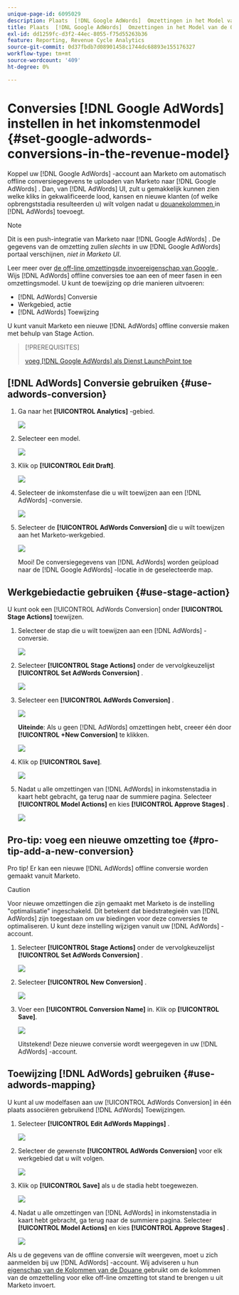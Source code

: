 ```yaml
---
unique-page-id: 6095029
description: Plaats  [!DNL Google AdWords]  Omzettingen in het Model van de Opbrengst - de Documentatie van Marketo - de Documentatie van het Product
title: Plaats  [!DNL Google AdWords]  Omzettingen in het Model van de Ontvangsten
exl-id: dd1259fc-d3f2-44ec-8055-f75d55263b36
feature: Reporting, Revenue Cycle Analytics
source-git-commit: 0d37fbdb7d08901458c1744dc68893e155176327
workflow-type: tm+mt
source-wordcount: '409'
ht-degree: 0%

---
```


# Conversies [!DNL Google AdWords] instellen in het inkomstenmodel {#set-google-adwords-conversions-in-the-revenue-model}

Koppel uw [!DNL Google AdWords] -account aan Marketo om automatisch offline conversiegegevens te uploaden van Marketo naar [!DNL Google AdWords] . Dan, van [!DNL AdWords] UI, zult u gemakkelijk kunnen zien welke kliks in gekwalificeerde lood, kansen en nieuwe klanten (of welke opbrengststadia resulteerden u) wilt volgen nadat u [ douanekolommen ](https://support.google.com/adwords/answer/3073556) in [!DNL AdWords] toevoegt.

>[!NOTE]
>
>Dit is een push-integratie van Marketo naar [!DNL Google AdWords] . De gegevens van de omzetting zullen _slechts_ in uw [!DNL Google AdWords] portaal verschijnen, _niet in Marketo UI_.

Leer meer over [ de off-line omzettingsde invoereigenschap van Google ](https://support.google.com/adwords/answer/2998031?hl=en). Wijs [!DNL AdWords] offline conversies toe aan een of meer fasen in een omzettingsmodel. U kunt de toewijzing op drie manieren uitvoeren:

* [!DNL AdWords] Conversie
* Werkgebied, actie
* [!DNL AdWords] Toewijzing

U kunt vanuit Marketo een nieuwe [!DNL AdWords] offline conversie maken met behulp van Stage Action.

>[!PREREQUISITES]
>
>[ voeg  [!DNL Google AdWords]  als Dienst LaunchPoint toe ](/help/marketo/product-docs/administration/additional-integrations/add-google-adwords-as-a-launchpoint-service.md)

## [!DNL AdWords] Conversie gebruiken {#use-adwords-conversion}

1. Ga naar het **[!UICONTROL Analytics]** -gebied.

   ![](assets/image2015-2-23-18-3a9-3a34.png)

1. Selecteer een model.

   ![](assets/image2015-2-23-18-3a3-3a12.png)

1. Klik op **[!UICONTROL Edit Draft]**.

   ![](assets/image2015-3-10-15-3a3-3a20.png)

1. Selecteer de inkomstenfase die u wilt toewijzen aan een [!DNL AdWords] -conversie.

   ![](assets/image2015-2-26-16-3a40-3a2.png)

1. Selecteer de **[!UICONTROL AdWords Conversion]** die u wilt toewijzen aan het Marketo-werkgebied.

   ![](assets/image2015-2-26-16-3a46-3a15.png)

   Mooi! De conversiegegevens van [!DNL AdWords] worden geüpload naar de [!DNL Google AdWords] -locatie in de geselecteerde map.

## Werkgebiedactie gebruiken {#use-stage-action}

U kunt ook een [!UICONTROL AdWords Conversion] onder **[!UICONTROL Stage Actions]** toewijzen.

1. Selecteer de stap die u wilt toewijzen aan een [!DNL AdWords] -conversie.

   ![](assets/image2015-2-26-16-3a40-3a2.png)

1. Selecteer **[!UICONTROL Stage Actions]** onder de vervolgkeuzelijst **[!UICONTROL Set AdWords Conversion]** .

   ![](assets/image2015-2-26-16-3a52-3a24.png)

1. Selecteer een **[!UICONTROL AdWords Conversion]** .

   ![](assets/image2015-2-26-16-3a54-3a47.png)

   **Uiteinde**: Als u geen [!DNL AdWords] omzettingen hebt, creeer één door **[!UICONTROL +New Conversion]** te klikken.

   ![](assets/image2015-2-26-21-3a22-3a10.png)

1. Klik op **[!UICONTROL Save]**.

   ![](assets/image2015-2-26-16-3a56-3a2.png)

1. Nadat u alle omzettingen van [!DNL AdWords] in inkomstenstadia in kaart hebt gebracht, ga terug naar de summiere pagina. Selecteer **[!UICONTROL Model Actions]** en kies **[!UICONTROL Approve Stages]** .

   ![](assets/image2015-2-27-12-3a20-3a20.png)

## Pro-tip: voeg een nieuwe omzetting toe {#pro-tip-add-a-new-conversion}

Pro tip! Er kan een nieuwe [!DNL AdWords] offline conversie worden gemaakt vanuit Marketo.

>[!CAUTION]
>
>Voor nieuwe omzettingen die zijn gemaakt met Marketo is de instelling &quot;optimalisatie&quot; ingeschakeld. Dit betekent dat biedstrategieën van [!DNL AdWords] zijn toegestaan om uw biedingen voor deze conversies te optimaliseren. U kunt deze instelling wijzigen vanuit uw [!DNL AdWords] -account.

1. Selecteer **[!UICONTROL Stage Actions]** onder de vervolgkeuzelijst **[!UICONTROL Set AdWords Conversion]** .

   ![](assets/image2015-2-26-16-3a52-3a24.png)

1. Selecteer **[!UICONTROL New Conversion]** .

   ![](assets/image2015-2-26-21-3a22-3a10.png)

1. Voer een **[!UICONTROL Conversion Name]** in. Klik op **[!UICONTROL Save]**.

   ![](assets/image2015-2-26-21-3a24-3a7.png)

   Uitstekend! Deze nieuwe conversie wordt weergegeven in uw [!DNL AdWords] -account.

## Toewijzing [!DNL AdWords] gebruiken {#use-adwords-mapping}

U kunt al uw modelfasen aan uw [!UICONTROL AdWords Conversion] in één plaats associëren gebruikend [!DNL AdWords] Toewijzingen.

1. Selecteer **[!UICONTROL Edit AdWords Mappings]** .

   ![](assets/image2015-2-26-17-3a3-3a29.png)

1. Selecteer de gewenste **[!UICONTROL AdWords Conversion]** voor elk werkgebied dat u wilt volgen.

   ![](assets/image2015-2-26-17-3a6-3a15.png)

1. Klik op **[!UICONTROL Save]** als u de stadia hebt toegewezen.

   ![](assets/image2015-2-26-17-3a7-3a48.png)

1. Nadat u alle omzettingen van [!DNL AdWords] in inkomstenstadia in kaart hebt gebracht, ga terug naar de summiere pagina. Selecteer **[!UICONTROL Model Actions]** en kies **[!UICONTROL Approve Stages]** .

   ![](assets/image2015-2-27-12-3a20-3a20.png)

Als u de gegevens van de offline conversie wilt weergeven, moet u zich aanmelden bij uw [!DNL AdWords] -account. Wij adviseren u hun [ eigenschap van de Kolommen van de Douane ](https://support.google.com/adwords/answer/3073556) gebruikt om de kolommen van de omzettelling voor elke off-line omzetting tot stand te brengen u uit Marketo invoert.
